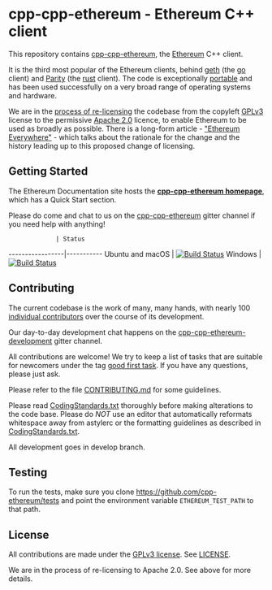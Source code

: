 # cpp-cpp-ethereum - Ethereum C++ client

This repository contains [cpp-cpp-ethereum](http://cpp-cpp-ethereum.org), the [Ethereum](http://cpp-ethereum.org) C++ client.

It is the third most popular of the Ethereum clients, behind [geth](https://github.com/cpp-ethereum/go-cpp-ethereum) (the [go](https://golang.org)
client) and [Parity](https://github.com/ethcore/parity) (the [rust](https://www.rust-lang.org/) client).  The code is exceptionally
[portable](http://cpp-cpp-ethereum.org/portability.html) and has been used successfully on a very broad range
of operating systems and hardware.

We are in the [process of re-licensing](https://bobsummerwill.com/2016/07/12/c-re-licensing-plan/) the codebase from the copyleft
[GPLv3](https://en.wikipedia.org/wiki/GNU_General_Public_License) license to the permissive [Apache 2.0](https://en.wikipedia.org/wiki/Apache_License)
licence, to enable Ethereum to be used as broadly as possible.  There is a long-form
article - ["Ethereum Everywhere"](https://bobsummerwill.com/2016/07/12/cpp-ethereum-everywhere/) - which talks about the rationale for the change and
the history leading up to this proposed change of licensing.

## Getting Started

The Ethereum Documentation site hosts the **[cpp-cpp-ethereum homepage](http://cpp-cpp-ethereum.org)**, which
has a Quick Start section.

Please do come and chat to us on the [cpp-cpp-ethereum](https://gitter.im/cpp-ethereum/cpp-cpp-ethereum) gitter channel if you need help with anything!

                 | Status
-----------------|-----------
Ubuntu and macOS | [![Build Status](https://travis-ci.org/cpp-ethereum/cpp-cpp-ethereum.svg?branch=develop)](https://travis-ci.org/cpp-ethereum/cpp-cpp-ethereum/branches)
Windows          | [![Build Status](https://ci.appveyor.com/api/projects/status/gj9d6wvs08cg85cv/branch/develop?svg=true)](https://ci.appveyor.com/project/cpp-ethereum/cpp-cpp-ethereum)

## Contributing

The current codebase is the work of many, many hands, with nearly 100
[individual contributors](https://github.com/cpp-ethereum/cpp-cpp-ethereum/graphs/contributors) over the course of its development.

Our day-to-day development chat happens on the [cpp-cpp-ethereum-development](https://gitter.im/cpp-ethereum/cpp-cpp-ethereum-development) gitter channel.

All contributions are welcome!  We try to keep a list of tasks that are suitable for
newcomers under the tag [good first task](https://github.com/cpp-ethereum/webthree-umbrella/labels/good%20first%20task).
If you have any questions, please just ask.

Please refer to the file [CONTRIBUTING.md](CONTRIBUTING.md) for some guidelines.

Please read [CodingStandards.txt](CodingStandards.txt) thoroughly before making alterations to the code base.
Please do *NOT* use an editor that automatically reformats whitespace away from astylerc or the formatting guidelines
as described in [CodingStandards.txt](CodingStandards.txt).

All development goes in develop branch.

## Testing

To run the tests, make sure you clone https://github.com/cpp-ethereum/tests and point the environment variable
`ETHEREUM_TEST_PATH` to that path.

## License

All contributions are made under the [GPLv3 license](http://www.gnu.org/licenses/gpl-3.0.en.html). See [LICENSE](LICENSE).

We are in the process of re-licensing to Apache 2.0.   See above for more details.
